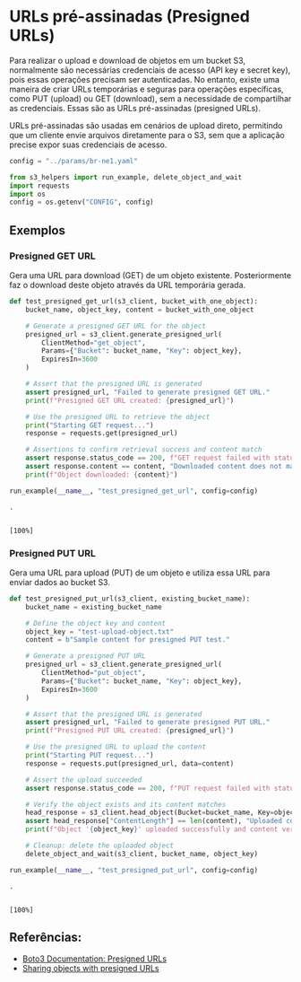 # URLs pré-assinadas (Presigned URLs)

Para realizar o upload e download de objetos em um bucket S3, normalmente são necessárias
credenciais de acesso (API key e secret key), pois essas operações precisam ser autenticadas.
No entanto, existe uma maneira de criar URLs temporárias e seguras para operações específicas,
como PUT (upload) ou GET (download), sem a necessidade de compartilhar as credenciais. Essas
são as URLs pré-assinadas (presigned URLs).

URLs pré-assinadas são usadas em cenários de upload direto, permitindo que um cliente
envie arquivos diretamente para o S3, sem que a aplicação precise expor suas credenciais de acesso.


```python
config = "../params/br-ne1.yaml"
```


```python
from s3_helpers import run_example, delete_object_and_wait
import requests
import os
config = os.getenv("CONFIG", config)
```

## Exemplos

### Presigned GET URL

Gera uma URL para download (GET) de um objeto existente.
Posteriormente faz o download deste objeto através da URL temporária gerada.


```python
def test_presigned_get_url(s3_client, bucket_with_one_object):
    bucket_name, object_key, content = bucket_with_one_object

    # Generate a presigned GET URL for the object
    presigned_url = s3_client.generate_presigned_url(
        ClientMethod="get_object",
        Params={"Bucket": bucket_name, "Key": object_key},
        ExpiresIn=3600
    )

    # Assert that the presigned URL is generated
    assert presigned_url, "Failed to generate presigned GET URL."
    print(f"Presigned GET URL created: {presigned_url}")

    # Use the presigned URL to retrieve the object
    print("Starting GET request...")
    response = requests.get(presigned_url)

    # Assertions to confirm retrieval success and content match
    assert response.status_code == 200, f"GET request failed with status code {response.status_code}"
    assert response.content == content, "Downloaded content does not match the original content."
    print(f"Object downloaded: {content}")

run_example(__name__, "test_presigned_get_url", config=config)
```

    .

                                                                            [100%]

    


### Presigned PUT URL

Gera uma URL para upload (PUT) de um objeto e utiliza essa URL para enviar dados ao bucket S3.


```python
def test_presigned_put_url(s3_client, existing_bucket_name):
    bucket_name = existing_bucket_name

    # Define the object key and content
    object_key = "test-upload-object.txt"
    content = b"Sample content for presigned PUT test."

    # Generate a presigned PUT URL
    presigned_url = s3_client.generate_presigned_url(
        ClientMethod="put_object",
        Params={"Bucket": bucket_name, "Key": object_key},
        ExpiresIn=3600
    )

    # Assert that the presigned URL is generated
    assert presigned_url, "Failed to generate presigned PUT URL."
    print(f"Presigned PUT URL created: {presigned_url}")

    # Use the presigned URL to upload the content
    print("Starting PUT request...")
    response = requests.put(presigned_url, data=content)

    # Assert the upload succeeded
    assert response.status_code == 200, f"PUT request failed with status code {response.status_code}"

    # Verify the object exists and its content matches
    head_response = s3_client.head_object(Bucket=bucket_name, Key=object_key)
    assert head_response["ContentLength"] == len(content), "Uploaded content size mismatch."
    print(f"Object '{object_key}' uploaded successfully and content verified.")

    # Cleanup: delete the uploaded object
    delete_object_and_wait(s3_client, bucket_name, object_key)

run_example(__name__, "test_presigned_put_url", config=config)
```

    .

                                                                            [100%]

    


## Referências:
- [Boto3 Documentation: Presigned URLs](https://boto3.amazonaws.com/v1/documentation/api/latest/guide/s3-presigned-urls.html)
- [Sharing objects with presigned URLs](https://docs.aws.amazon.com/AmazonS3/latest/userguide/ShareObjectPreSignedURL.html)
